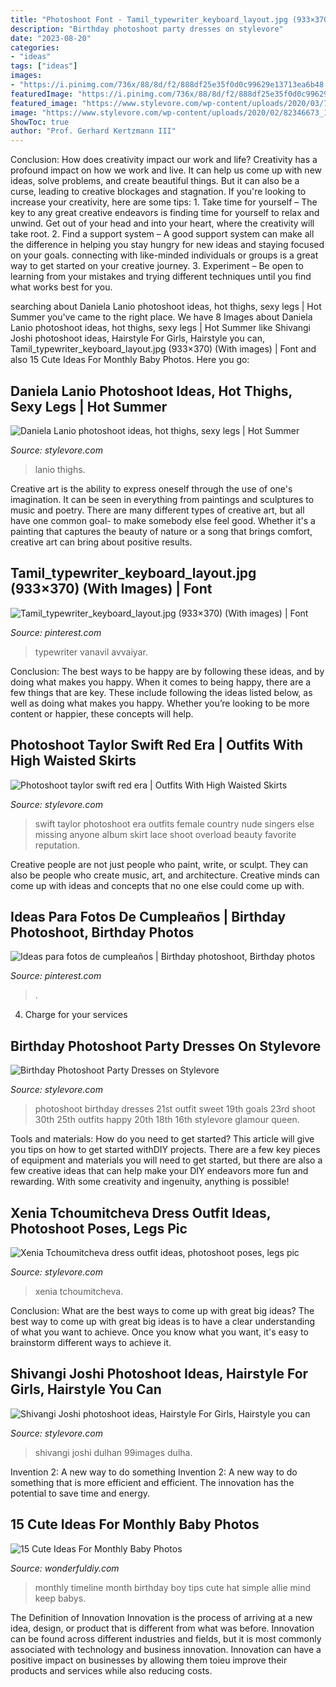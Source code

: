 ```yaml
---
title: "Photoshoot Font - Tamil_typewriter_keyboard_layout.jpg (933×370) (with Images)"
description: "Birthday photoshoot party dresses on stylevore"
date: "2023-08-20"
categories:
- "ideas"
tags: ["ideas"]
images:
- "https://i.pinimg.com/736x/88/8d/f2/888df25e35f0d0c99629e13713ea6b48.jpg"
featuredImage: "https://i.pinimg.com/736x/88/8d/f2/888df25e35f0d0c99629e13713ea6b48.jpg"
featured_image: "https://www.stylevore.com/wp-content/uploads/2020/03/70505503_372773500339634_1681897194821086996_n.jpg"
image: "https://www.stylevore.com/wp-content/uploads/2020/02/82346673_1736784493144156_4568213449059400304_n.jpg"
ShowToc: true
author: "Prof. Gerhard Kertzmann III"
---
```



Conclusion: How does creativity impact our work and life?
Creativity has a profound impact on how we work and live. It can help us come up with new ideas, solve problems, and create beautiful things. But it can also be a curse, leading to creative blockages and stagnation. If you're looking to increase your creativity, here are some tips: 1. Take time for yourself – The key to any great creative endeavors is finding time for yourself to relax and unwind. Get out of your head and into your heart, where the creativity will take root. 2. Find a support system – A good support system can make all the difference in helping you stay hungry for new ideas and staying focused on your goals. connecting with like-minded individuals or groups is a great way to get started on your creative journey. 3. Experiment – Be open to learning from your mistakes and trying different techniques until you find what works best for you.

	

		
searching about Daniela Lanio photoshoot ideas, hot thighs, sexy legs | Hot Summer you've came to the right place. We have 8 Images about Daniela Lanio photoshoot ideas, hot thighs, sexy legs | Hot Summer like Shivangi Joshi photoshoot ideas, Hairstyle For Girls, Hairstyle you can, Tamil_typewriter_keyboard_layout.jpg (933×370) (With images) | Font and also 15 Cute Ideas For Monthly Baby Photos. Here you go:
		
    
## Daniela Lanio Photoshoot Ideas, Hot Thighs, Sexy Legs | Hot Summer

<img loading=lazy src="https://www.stylevore.com/wp-content/uploads/2020/03/54247312_1339199706243123_7570250479822074656_n.jpg" onerror="this.onerror=null;this.src='https://tse1.mm.bing.net/th?id=OIP.EOeoJhAf6O2xSN9xrMYmBwHaHa&amp;pid=15.1';" alt="Daniela Lanio photoshoot ideas, hot thighs, sexy legs | Hot Summer">

_Source: stylevore.com_

>lanio thighs. 

	

Creative art is the ability to express oneself through the use of one's imagination. It can be seen in everything from paintings and sculptures to music and poetry. There are many different types of creative art, but all have one common goal- to make somebody else feel good. Whether it's a painting that captures the beauty of nature or a song that brings comfort, creative art can bring about positive results.

    
## Tamil_typewriter_keyboard_layout.jpg (933×370) (With Images) | Font

<img loading=lazy src="https://i.pinimg.com/474x/0c/9b/58/0c9b58d82b58d3e0edfbe99312cb64bf.jpg" onerror="this.onerror=null;this.src='https://tse4.mm.bing.net/th?id=OIP.2TZ6AtWsPD-c39MchNfbXAAAAA&amp;pid=15.1';" alt="Tamil_typewriter_keyboard_layout.jpg (933×370) (With images) | Font">

_Source: pinterest.com_

>typewriter vanavil avvaiyar. 

	

Conclusion: The best ways to be happy are by following these ideas, and by doing what makes you happy.
When it comes to being happy, there are a few things that are key. These include following the ideas listed below, as well as doing what makes you happy. Whether you’re looking to be more content or happier, these concepts will help.

    
## Photoshoot Taylor Swift Red Era | Outfits With High Waisted Skirts

<img loading=lazy src="https://www.stylevore.com/wp-content/uploads/2019/12/eaafa51413581410dd0ae064fe165df8.jpg" onerror="this.onerror=null;this.src='https://tse3.mm.bing.net/th?id=OIP.15NLsw6Pra_IFUqQ81491wHaLH&amp;pid=15.1';" alt="Photoshoot taylor swift red era | Outfits With High Waisted Skirts">

_Source: stylevore.com_

>swift taylor photoshoot era outfits female country nude singers else missing anyone album skirt lace shoot overload beauty favorite reputation. 

	

Creative people are not just people who paint, write, or sculpt. They can also be people who create music, art, and architecture. Creative minds can come up with ideas and concepts that no one else could come up with.

    
## Ideas Para Fotos De Cumpleaños | Birthday Photoshoot, Birthday Photos

<img loading=lazy src="https://i.pinimg.com/736x/88/8d/f2/888df25e35f0d0c99629e13713ea6b48.jpg" onerror="this.onerror=null;this.src='https://tse2.mm.bing.net/th?id=OIP.-54kYWAyJv1JfTxC1QRZfAHaJ3&amp;pid=15.1';" alt="Ideas para fotos de cumpleaños | Birthday photoshoot, Birthday photos">

_Source: pinterest.com_

>. 

	

4. Charge for your services 

    
## Birthday Photoshoot Party Dresses On Stylevore

<img loading=lazy src="https://www.stylevore.com/wp-content/uploads/2019/03/f12aa9559a3aa4bbdddd1017a87b0247.jpg" onerror="this.onerror=null;this.src='https://tse4.mm.bing.net/th?id=OIP.rRhvX6WsjgHXHddBM9MT_AHaNL&amp;pid=15.1';" alt="Birthday Photoshoot Party Dresses on Stylevore">

_Source: stylevore.com_

>photoshoot birthday dresses 21st outfit sweet 19th goals 23rd shoot 30th 25th outfits happy 20th 18th 16th stylevore glamour queen. 

	

Tools and materials: How do you need to get started?
This article will give you tips on how to get started withDIY projects. There are a few key pieces of equipment and materials you will need to get started, but there are also a few creative ideas that can help make your DIY endeavors more fun and rewarding. With some creativity and ingenuity, anything is possible!

    
## Xenia Tchoumitcheva Dress Outfit Ideas, Photoshoot Poses, Legs Pic

<img loading=lazy src="https://www.stylevore.com/wp-content/uploads/2020/02/82346673_1736784493144156_4568213449059400304_n.jpg" onerror="this.onerror=null;this.src='https://tse4.mm.bing.net/th?id=OIP.p0iGlNhOWBGXBKGPCeq2fAHaJQ&amp;pid=15.1';" alt="Xenia Tchoumitcheva dress outfit ideas, photoshoot poses, legs pic">

_Source: stylevore.com_

>xenia tchoumitcheva. 

	

Conclusion: What are the best ways to come up with great big ideas?
The best way to come up with great big ideas is to have a clear understanding of what you want to achieve. Once you know what you want, it's easy to brainstorm different ways to achieve it.

    
## Shivangi Joshi Photoshoot Ideas, Hairstyle For Girls, Hairstyle You Can

<img loading=lazy src="https://www.stylevore.com/wp-content/uploads/2020/03/70505503_372773500339634_1681897194821086996_n.jpg" onerror="this.onerror=null;this.src='https://tse2.mm.bing.net/th?id=OIP.sdit6KJt8gTeTFtPAEr32QHaJQ&amp;pid=15.1';" alt="Shivangi Joshi photoshoot ideas, Hairstyle For Girls, Hairstyle you can">

_Source: stylevore.com_

>shivangi joshi dulhan 99images dulha. 

	

Invention 2: A new way to do something
Invention 2: A new way to do something that is more efficient and efficient. The innovation has the potential to save time and energy.

    
## 15 Cute Ideas For Monthly Baby Photos

<img loading=lazy src="http://cdn.wonderfuldiy.com/wp-content/uploads/2016/04/A-simple-timeline-and-a-birthday-hat.jpg" onerror="this.onerror=null;this.src='https://tse4.mm.bing.net/th?id=OIP.CV4DPhXkaXi-yIBaagjgsgHaCe&amp;pid=15.1';" alt="15 Cute Ideas For Monthly Baby Photos">

_Source: wonderfuldiy.com_

>monthly timeline month birthday boy tips cute hat simple allie mind keep babys. 

	

The Definition of Innovation
Innovation is the process of arriving at a new idea, design, or product that is different from what was before. Innovation can be found across different industries and fields, but it is most commonly associated with technology and business innovation. Innovation can have a positive impact on businesses by allowing them toieu improve their products and services while also reducing costs.

